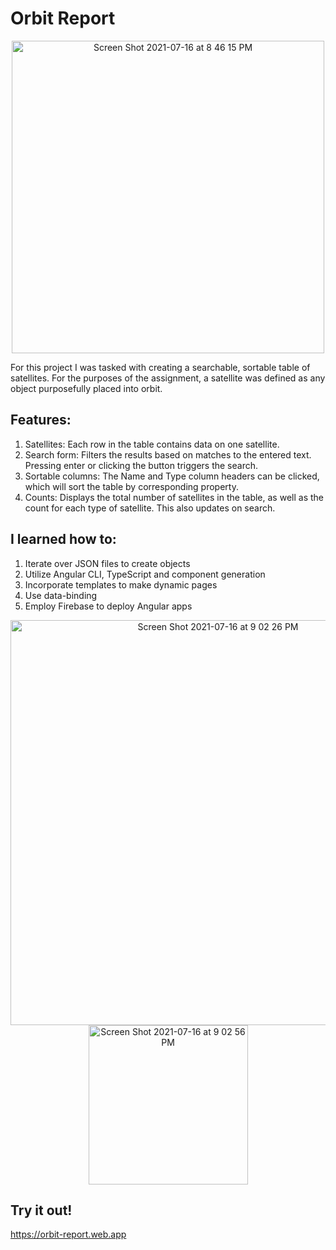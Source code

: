 # Orbit Report

<p align="center"><img width="500" alt="Screen Shot 2021-07-16 at 8 46 15 PM" src="https://user-images.githubusercontent.com/79928899/126022019-43211b28-25ba-4135-964f-ce9cc3e3c41f.png"></p>

For this project I was tasked with creating a searchable, sortable table of satellites. For the purposes of the assignment, a satellite was defined as any object purposefully placed into orbit.

## Features:

1) Satellites: Each row in the table contains data on one satellite.
2) Search form: Filters the results based on matches to the entered text. Pressing enter or clicking the button triggers the search.
3) Sortable columns: The Name and Type column headers can be clicked, which will sort the table by corresponding property.
4) Counts: Displays the total number of satellites in the table, as well as the count for each type of satellite. This also updates on search.

## I learned how to:

1) Iterate over JSON files to create objects
2) Utilize Angular CLI, TypeScript and component generation
3) Incorporate templates to make dynamic pages
4) Use data-binding
5) Employ Firebase to deploy Angular apps


<p align="center"><img width="648" alt="Screen Shot 2021-07-16 at 9 02 26 PM" src="https://user-images.githubusercontent.com/79928899/126022222-6d2f35ba-485f-410d-9ea0-be98848fc481.png">
<img width="255" alt="Screen Shot 2021-07-16 at 9 02 56 PM" src="https://user-images.githubusercontent.com/79928899/126022229-85502a11-907a-47a1-b55c-65e490f21029.png"></p>

## Try it out!
https://orbit-report.web.app
